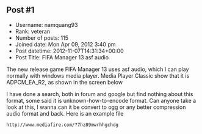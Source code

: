 ## Post #1
- Username: namquang93
- Rank: veteran
- Number of posts: 115
- Joined date: Mon Apr 09, 2012 3:40 pm
- Post datetime: 2012-11-07T14:31:34+00:00
- Post Title: FIFA Manager 13 asf audio

The new release game FIFA Manager 13 uses asf audio, which I can play normally with windows media player. Media Player Classic show that it is ADPCM_EA_R2, as shown in the screen below



I have done a search, both in forum and google but find nothing about this format, some said it is unknown-how-to-encode format. Can anyone take a look at this, I wanna can it be convert to ogg or any better compression audio format and back. Here is an example file

```
http://www.mediafire.com/?7hz89mwrhhgchdg
```
